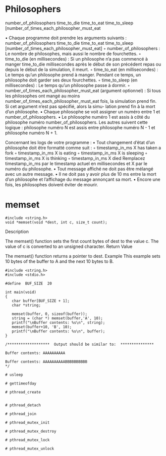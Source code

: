 # Philosophers

number_of_philosophers time_to_die time_to_eat
time_to_sleep
[number_of_times_each_philosopher_must_eat

• Chaque programme doit prendre les arguments suivants :
number_of_philosophers time_to_die time_to_eat time_to_sleep
[number_of_times_each_philosopher_must_eat]
    ◦ number_of_philosophers : Le nombre de philosophes, mais aussi le nombre
    de fourchettes.
    ◦ time_to_die (en millisecondes) : Si un philosophe n’a pas commencé à manger
    time_to_die millisecondes après le début de son précédent repas ou depuis le
    début de la simulation, il meurt.
    ◦ time_to_eat (en millisecondes) : Le temps qu’un philosophe prend à manger.
    Pendant ce temps, un philosophe doit garder ses deux fourchettes.
    ◦ time_to_sleep (en millisecondes) : Le temps qu’un philosophe passe à dormir.
    ◦ number_of_times_each_philosopher_must_eat (argument optionnel) : Si tous
    les philosophes ont mangé au moins number_of_times_each_philosopher_must_eat
    fois, la simulation prend fin. Si cet argument n’est pas spécifié, alors la simu-
    lation prend fin à la mort d’un philosophe.
• Chaque philosophe se voit assigner un numéro entre 1 et number_of_philosophers.
• Le philosophe numéro 1 est assis à côté du philosophe numéro number_of_philosophers.
Les autres suivent cette logique : philosophe numéro N est assis entre philosophe
numéro N - 1 et philosophe numéro N + 1.

Concernant les logs de votre programme :
• Tout changement d’état d’un philosophe doit être formatté comme suit :
    ◦ timestamp_in_ms X has taken a fork
    ◦ timestamp_in_ms X is eating
    ◦ timestamp_in_ms X is sleeping
    ◦ timestamp_in_ms X is thinking
    ◦ timestamp_in_ms X died
Remplacez timestamp_in_ms par le timestamp actuel en millisecondes
et X par le numéro du philosophe.
• Tout message affiché ne doit pas être mélangé avec un autre message.
• Il ne doit pas y avoir plus de 10 ms entre la mort d’un philosophe et l’affichage du
    message annonçant sa mort.
• Encore une fois, les philosophes doivent éviter de mourir.
# memset
```
#include <string.h>
void *memset(void *dest, int c, size_t count);
```
Description

The memset() function sets the first count bytes of dest to the value c. The value of c is converted to an unsigned character.
Return Value

The memset() function returns a pointer to dest.
Example
This example sets 10 bytes of the buffer to A and the next 10 bytes to B. 
```
#include <string.h>
#include <stdio.h>
 
#define  BUF_SIZE  20
 
int main(void)
{
   char buffer[BUF_SIZE + 1];
   char *string;
 
   memset(buffer, 0, sizeof(buffer));
   string = (char *) memset(buffer,'A', 10);
   printf("\nBuffer contents: %s\n", string);
   memset(buffer+10, 'B', 10);
   printf("\nBuffer contents: %s\n", buffer);
}
 
/*******************  Output should be similar to:  ***************
 
Buffer contents: AAAAAAAAAA
 
Buffer contents: AAAAAAAAAABBBBBBBBBB
*/

# usleep

# gettimeofday

# pthread_create


# pthread_detach

# pthread_join

# pthread_mutex_init

# pthread_mutex_destroy

# pthread_mutex_lock

# pthread_mutex_unlock  
